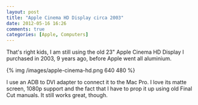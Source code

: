 ```yaml
---
layout: post
title: "Apple Cinema HD Display circa 2003"
date: 2012-05-16 16:26
comments: true
categories: [Apple, Computers]
---
```


That's right kids, I am still using the old 23" Apple Cinema HD Display I purchased in 2003, 9 years ago, before Apple went all aluminium.

{% img /images/apple-cinema-hd.png 640 480 %}

I use an ADB to DVI adapter to connect it to the Mac Pro. I love its matte screen, 1080p support and the fact that I have to prop it up using old Final Cut manuals. It still works great, though.
